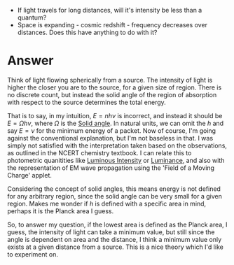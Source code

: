 - If light travels for long distances, will it's intensity be less than a quantum?
- Space is expanding - cosmic redshift - frequency decreases over distances. Does this have anything to do with it?

# Answer
Think of light flowing spherically from a source. The intensity of light is higher the closer you are to the source, for a given size of region. There is no discrete count, but instead the solid angle of the region of absorption with respect to the source determines the total energy.

That is to say, in my intuition, $E=nh\nu$ is incorrect, and instead it should be $E=\Omega h\nu$, where $\Omega$ is the [Solid angle](World%20Building/Science%20and%20Engineering/Mathematics/Pure%20Mathematics/Solid%20angle.md). In natural units, we can omit the $h$ and say $E=\nu$ for the minimum energy of a packet. Now of course, I'm going against the conventional explanation, but I'm not baseless in that. I was simply not satisfied with the interpretation taken based on the observations, as outlined in the NCERT chemistry textbook. I can relate this to photometric quanitities like [Luminous Intensity](World%20Building/Creativity%20and%20Arts/Colour%20Theory/Physical%20Aspects%20of%20Colours/Luminous%20Intensity.md) or [Luminance](World%20Building/Creativity%20and%20Arts/Colour%20Theory/Physical%20Aspects%20of%20Colours/Luminance.md), and also with the representation of EM wave propagation using the 'Field of a Moving Charge' applet.

Considering the concept of solid angles, this means energy is not defined for any arbitrary region, since the solid angle can be very small for a given region. Makes me wonder if $h$ is defined with a specific area in mind, perhaps it is the Planck area I guess.

So, to answer my question, if the lowest area is defined as the Planck area, I guess, the intensity of light can take a minimum value, but still since the angle is dependent on area and the distance, I think a minimum value only exists at a given distance from a source. This is a nice theory which I'd like to experiment on.